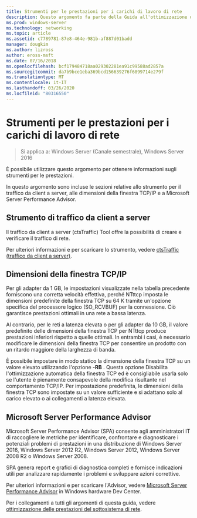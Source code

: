 ```yaml
---
title: Strumenti per le prestazioni per i carichi di lavoro di rete
description: Questo argomento fa parte della Guida all'ottimizzazione delle prestazioni del sottosistema di rete per Windows Server 2016.
ms.prod: windows-server
ms.technology: networking
ms.topic: article
ms.assetid: c7789781-87e8-464e-981b-af887d01badd
manager: dougkim
ms.author: lizross
author: eross-msft
ms.date: 07/16/2018
ms.openlocfilehash: bcf179484718aa029302281ea91c99588ad2857a
ms.sourcegitcommit: da7b9bce1eba369bcd156639276f6899714e279f
ms.translationtype: MT
ms.contentlocale: it-IT
ms.lasthandoff: 03/26/2020
ms.locfileid: "80316550"
---
```

# <a name="performance-tools-for-network-workloads"></a>Strumenti per le prestazioni per i carichi di lavoro di rete

>Si applica a: Windows Server (Canale semestrale), Windows Server 2016

È possibile utilizzare questo argomento per ottenere informazioni sugli strumenti per le prestazioni.

In questo argomento sono incluse le sezioni relative allo strumento per il traffico da client a server, alle dimensioni della finestra TCP/IP e a Microsoft Server Performance Advisor.

##  <a name="client-to-server-traffic-tool"></a><a name="bkmk_tuning"></a>Strumento di traffico da client a server

Il traffico da client a server \(ctsTraffic\) Tool offre la possibilità di creare e verificare il traffico di rete.

Per ulteriori informazioni e per scaricare lo strumento, vedere [ctsTraffic (traffico da client a server)](https://github.com/Microsoft/ctsTraffic).
  
##  <a name="tcpip-window-size"></a><a name="bkmk_size"></a>Dimensioni della finestra TCP/IP

Per gli adapter da 1 GB, le impostazioni visualizzate nella tabella precedente forniscono una corretta velocità effettiva, perché NTttcp imposta le dimensioni predefinite della finestra TCP su 64 K tramite un'opzione specifica del processore logico \(SO_RCVBUF\) per la connessione. Ciò garantisce prestazioni ottimali in una rete a bassa latenza.  

Al contrario, per le reti a latenza elevata o per gli adapter da 10 GB, il valore predefinito delle dimensioni della finestra TCP per NTttcp produce prestazioni inferiori rispetto a quelle ottimali. In entrambi i casi, è necessario modificare le dimensioni della finestra TCP per consentire un prodotto con un ritardo maggiore della larghezza di banda.  

È possibile impostare in modo statico la dimensione della finestra TCP su un valore elevato utilizzando l'opzione **-RB** . Questa opzione Disabilita l'ottimizzazione automatica della finestra TCP ed è consigliabile usarla solo se l'utente è pienamente consapevole della modifica risultante nel comportamento TCP/IP. Per impostazione predefinita, le dimensioni della finestra TCP sono impostate su un valore sufficiente e si adattano solo al carico elevato o ai collegamenti a latenza elevata.  

##  <a name="microsoft-server-performance-advisor"></a><a name="bkmk_advisor"></a>Microsoft Server Performance Advisor

Microsoft Server Performance Advisor \(SPA\) consente agli amministratori IT di raccogliere le metriche per identificare, confrontare e diagnosticare i potenziali problemi di prestazioni in una distribuzione di Windows Server 2016, Windows Server 2012 R2, Windows Server 2012, Windows Server 2008 R2 o Windows Server 2008. 

SPA genera report e grafici di diagnostica completi e fornisce indicazioni utili per analizzare rapidamente i problemi e sviluppare azioni correttive.  
  
 Per ulteriori informazioni e per scaricare l'Advisor, vedere [Microsoft Server Performance Advisor](https://msdn.microsoft.com/library/windows/hardware/dn481522.aspx) in Windows hardware Dev Center.

Per i collegamenti a tutti gli argomenti di questa guida, vedere [ottimizzazione delle prestazioni del sottosistema di rete](net-sub-performance-top.md).